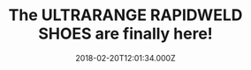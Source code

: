---
campaign-uuid: "c-ed693248-026e-4d89-b287-ec751f121d6d"
type: "Preview"
category: "Gifts"
date: "2018-02-20T12:01:34.000Z"
end-date: "2018-05-31T23:59:00.000Z"
disable-form: false
is_promoted: false
has_entry_page: false
title: "The ULTRARANGE RAPIDWELD SHOES are finally here!"
competition-description: "We have a new addition to the Vans family! The UltraRange\
  \ Rapidweld shoes have just arrived! and they come with numerous brand new features!\
  \ \r\nFully breathable mesh, water-based inks and glues, suede uppers… and that\
  \ is just the beginning! \r\n<p>Click here to get to know them better and experience\
  \ a great comfort for long journeys with Vans!</p>"
banner-img: "https://assets.expresslyapp.com/asset-6ad6e58c-9aa7-45c4-85e9-aa45f486d806.jpg"
logo-left-href: "https://www.vans.co.uk"
logo-left-image: "https://assets.expresslyapp.com/2099d462-23ca-4154-87b6-a3c37dc48b95-thumb.png"
logo-left-title: "Vans"
has-winner: false
---